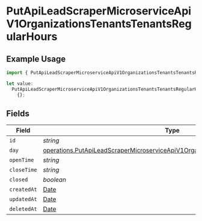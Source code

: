 # PutApiLeadScraperMicroserviceApiV1OrganizationsTenantsTenantsRegularHours

## Example Usage

```typescript
import { PutApiLeadScraperMicroserviceApiV1OrganizationsTenantsTenantsRegularHours } from "oppulence-backend-sdk/models/operations";

let value:
  PutApiLeadScraperMicroserviceApiV1OrganizationsTenantsTenantsRegularHours =
    {};
```

## Fields

| Field                                                                                                                                                                                    | Type                                                                                                                                                                                     | Required                                                                                                                                                                                 | Description                                                                                                                                                                              |
| ---------------------------------------------------------------------------------------------------------------------------------------------------------------------------------------- | ---------------------------------------------------------------------------------------------------------------------------------------------------------------------------------------- | ---------------------------------------------------------------------------------------------------------------------------------------------------------------------------------------- | ---------------------------------------------------------------------------------------------------------------------------------------------------------------------------------------- |
| `id`                                                                                                                                                                                     | *string*                                                                                                                                                                                 | :heavy_minus_sign:                                                                                                                                                                       | N/A                                                                                                                                                                                      |
| `day`                                                                                                                                                                                    | [operations.PutApiLeadScraperMicroserviceApiV1OrganizationsTenantsTenantsRequestDay](../../models/operations/putapileadscrapermicroserviceapiv1organizationstenantstenantsrequestday.md) | :heavy_minus_sign:                                                                                                                                                                       | N/A                                                                                                                                                                                      |
| `openTime`                                                                                                                                                                               | *string*                                                                                                                                                                                 | :heavy_minus_sign:                                                                                                                                                                       | N/A                                                                                                                                                                                      |
| `closeTime`                                                                                                                                                                              | *string*                                                                                                                                                                                 | :heavy_minus_sign:                                                                                                                                                                       | N/A                                                                                                                                                                                      |
| `closed`                                                                                                                                                                                 | *boolean*                                                                                                                                                                                | :heavy_minus_sign:                                                                                                                                                                       | N/A                                                                                                                                                                                      |
| `createdAt`                                                                                                                                                                              | [Date](https://developer.mozilla.org/en-US/docs/Web/JavaScript/Reference/Global_Objects/Date)                                                                                            | :heavy_minus_sign:                                                                                                                                                                       | N/A                                                                                                                                                                                      |
| `updatedAt`                                                                                                                                                                              | [Date](https://developer.mozilla.org/en-US/docs/Web/JavaScript/Reference/Global_Objects/Date)                                                                                            | :heavy_minus_sign:                                                                                                                                                                       | N/A                                                                                                                                                                                      |
| `deletedAt`                                                                                                                                                                              | [Date](https://developer.mozilla.org/en-US/docs/Web/JavaScript/Reference/Global_Objects/Date)                                                                                            | :heavy_minus_sign:                                                                                                                                                                       | N/A                                                                                                                                                                                      |